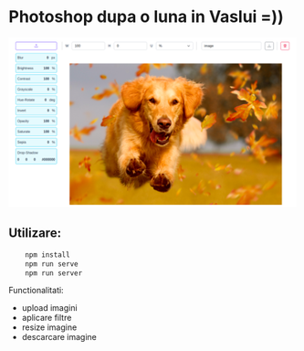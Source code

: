# Photoshop dupa o luna in Vaslui =))


![Image Editor, print screen](/v1/src/assets/image-editor.png)


## Utilizare:

```
    npm install
    npm run serve
    npm run server
```


Functionalitati:

- upload imagini
- aplicare filtre
- resize imagine
- descarcare imagine
